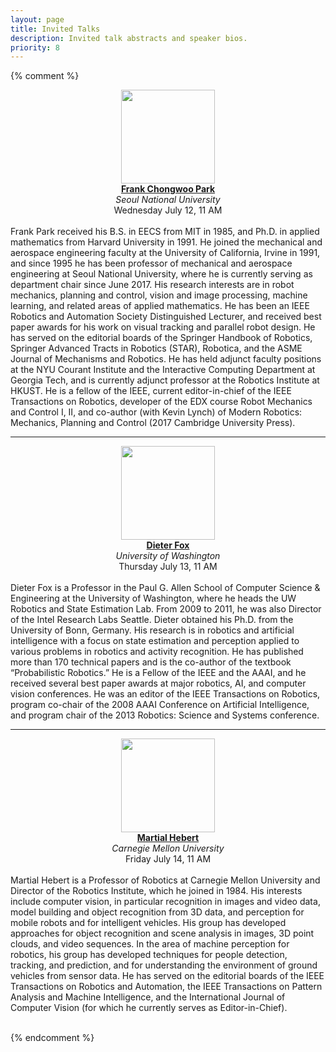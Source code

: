 ```yaml
---
layout: page
title: Invited Talks
description: Invited talk abstracts and speaker bios.
priority: 8
---
```


{% comment %}
<div class="row">
  <div class="col-xs-12 col-md-4">
    <center>
      <img src="{{ site.baseurl }}/images/park.jpg" width="150" class="img-responsive">
      <br/>
      <b><a href="{{ site.baseurl }}/program/invitedtalks/park/">Frank Chongwoo Park</a></b>
      <br/>
      <i>Seoul National University</i>
      <br/>
      Wednesday July 12, 11 AM
      <br/><br/>
    </center>
  </div>
  <div class="col-xs-12 col-md-8 text-left">
    Frank Park received his B.S. in EECS from MIT in 1985, and Ph.D. in applied
    mathematics from Harvard University in 1991. He joined the mechanical and
    aerospace engineering faculty at the University of California, Irvine in
    1991, and since 1995 he has been professor of mechanical and aerospace
    engineering at Seoul National University, where he is currently serving as
    department chair since June 2017. His research interests are in robot
    mechanics, planning and control, vision and image processing, machine
    learning, and related areas of applied mathematics. He has been an IEEE
    Robotics and Automation Society Distinguished Lecturer, and received best
    paper awards for his work on visual tracking and parallel robot design. He
    has served on the editorial boards of the Springer Handbook of Robotics,
    Springer Advanced Tracts in Robotics (STAR), Robotica, and the ASME Journal
    of Mechanisms and Robotics. He has held adjunct faculty positions at the NYU
    Courant Institute and the Interactive Computing Department at Georgia Tech,
    and is currently adjunct professor at the Robotics Institute at HKUST. He is
    a fellow of the IEEE, current editor-in-chief of the IEEE Transactions on
    Robotics, developer of the EDX course Robot Mechanics and Control I, II, and
    co-author (with Kevin Lynch) of Modern Robotics: Mechanics, Planning and
    Control (2017 Cambridge University Press).
  </div>
</div>

<div class="row">
  <hr/>
</div>

<div class="row">
  <div class="col-xs-12 col-md-4">
    <center>
      <img src="{{ site.baseurl }}/images/fox.jpg" width="150" class="img-responsive">
      <br/>
      <b><a href="{{ site.baseurl }}/program/invitedtalks/fox/">Dieter Fox</a></b>
      <br/>
      <i>University of Washington</i>
      <br/>
      Thursday July 13, 11 AM
      <br/><br/>
    </center>
  </div>
  <div class="col-xs-12 col-md-8 text-left">
    Dieter Fox is a Professor in the Paul G. Allen School of Computer
    Science & Engineering at the University of Washington, where he heads the UW
    Robotics and State Estimation Lab. From 2009 to 2011, he was also Director of
    the Intel Research Labs Seattle. Dieter obtained his Ph.D. from the University
    of Bonn, Germany.  His research is in robotics and artificial intelligence with
    a focus on state estimation and perception applied to various problems in
    robotics and activity recognition. He has published more than 170 technical
    papers and is the co-author of the textbook “Probabilistic Robotics.” He is a
    Fellow of the IEEE and the AAAI, and he received several best paper awards at
    major robotics, AI, and computer vision conferences. He was an editor of the
    IEEE Transactions on Robotics, program co-chair of the 2008 AAAI Conference on
    Artificial Intelligence, and program chair of the 2013 Robotics: Science and
    Systems conference.
  </div>
</div>

<div class="row">
  <hr/>
</div>

<div class="row">
  <div class="col-xs-12 col-md-4">
    <center>
      <img src="{{ site.baseurl }}/images/hebert.jpg" width="150" class="img-responsive">
      <br/>
      <b><a href="{{ site.baseurl }}/program/invitedtalks/hebert/">Martial Hebert</a></b>
      <br/>
      <i>Carnegie Mellon University</i>
      <br/>
      Friday July 14, 11 AM
      <br/><br/>
    </center>
  </div>
  <div class="col-xs-12 col-md-8 text-left">
    Martial Hebert is a Professor of Robotics at Carnegie Mellon University and
    Director of the Robotics Institute, which he joined in 1984. His interests
    include computer vision, in particular recognition in images and video
    data, model building and object recognition from 3D data, and perception for
    mobile robots and for intelligent vehicles. His group has developed
    approaches for object recognition and scene analysis in images, 3D point
    clouds, and video sequences. In the area of machine perception for robotics,
    his group has developed techniques for people detection, tracking, and
    prediction, and for understanding the environment of ground vehicles from
    sensor data. He has served on the editorial boards of the IEEE Transactions on
    Robotics and Automation, the IEEE Transactions on Pattern Analysis and
    Machine Intelligence, and the International Journal of Computer Vision (for
    which he currently serves as Editor-in-Chief).
  </div>
</div>

<br/>

{% endcomment %}